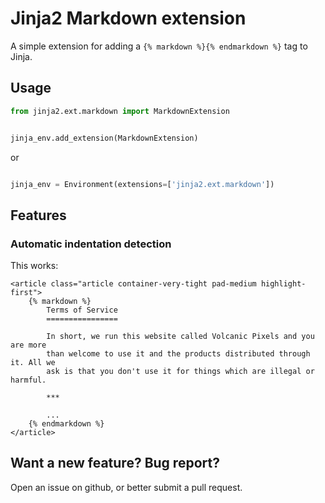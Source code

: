 # Jinja2 Markdown extension

A simple extension for adding a `{% markdown %}{% endmarkdown %}` tag to Jinja.

## Usage

```python
from jinja2.ext.markdown import MarkdownExtension


jinja_env.add_extension(MarkdownExtension)

```

or

```python

jinja_env = Environment(extensions=['jinja2.ext.markdown'])
```

## Features

### Automatic indentation detection

This works:

```
<article class="article container-very-tight pad-medium highlight-first">
    {% markdown %}
        Terms of Service
        ================

        In short, we run this website called Volcanic Pixels and you are more
        than welcome to use it and the products distributed through it. All we
        ask is that you don't use it for things which are illegal or harmful.

        ***

        ...
    {% endmarkdown %}
</article>
```

## Want a new feature? Bug report?

Open an issue on github, or better submit a pull request.